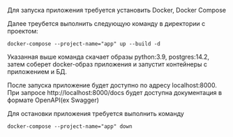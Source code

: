 Для запуска приложения требуется установить Docker, Docker Compose

Далее треубется выполнить следующую команду в директории с проектом: 
```shell
docker-compose --project-name="app" up --build -d
```
Указанная выше команда скачает образы python:3.9, postgres:14.2, 
затем соберет docker-образ приложения и запустит контейнеры с приложением и БД.

После запуска приложение будет доступно по адресу localhost:8000. 
При запросе http://localhost:8000/docs будет доступна документация в формате OpenAPI(ex Swagger)

Для остановки приложения требуется выполнить команду 
```shell
docker-compose --project-name="app" down
```
